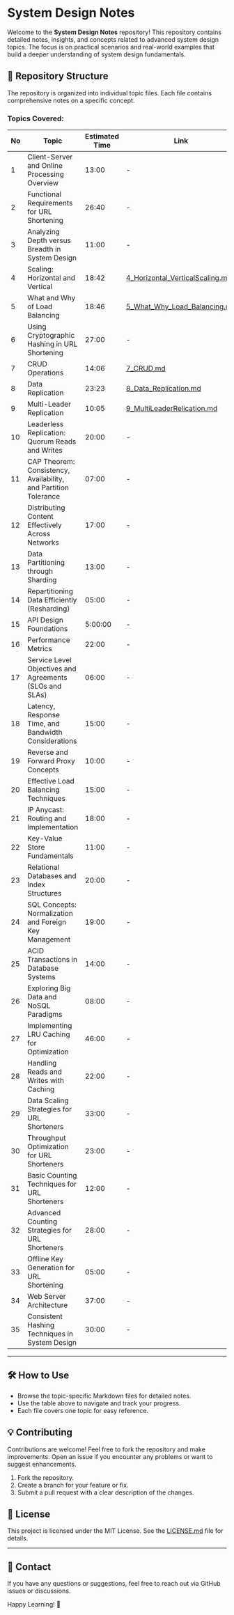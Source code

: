 # System Design Notes

Welcome to the **System Design Notes** repository! This repository contains detailed notes, insights, and concepts related to advanced system design topics. The focus is on practical scenarios and real-world examples that build a deeper understanding of system design fundamentals.

## 📂 Repository Structure

The repository is organized into individual topic files. Each file contains comprehensive notes on a specific concept.

### Topics Covered:

| No | Topic                                                      | Estimated Time | Link                                                                                 |
| -- | ---------------------------------------------------------- | ------------- | ------------------------------------------------------------------------------------ |
| 1  | Client-Server and Online Processing Overview                | 13:00          | -                                                                                   |
| 2  | Functional Requirements for URL Shortening                  | 26:40          | -                                                                                   |
| 3  | Analyzing Depth versus Breadth in System Design              | 11:00          | -                                                                                   |
| 4  | Scaling: Horizontal and Vertical                            | 18:42          | [4_Horizontal_VerticalScaling.md](./4_Horizontal_VerticalScaling.md)                   |
| 5  | What and Why of Load Balancing                              | 18:46          | [5_What_Why_Load_Balancing.md](./5_What_Why_Load_Balancing.md)                         |
| 6  | Using Cryptographic Hashing in URL Shortening               | 27:00          | -                                                                                   |
| 7  | CRUD Operations                                             | 14:06          | [7_CRUD.md](./7_CRUD.md)                                                              |
| 8  | Data Replication                                            | 23:23          | [8_Data_Replication.md](./8_Data_Replication.md)                                       |
| 9  | Multi-Leader Replication                                    | 10:05          | [9_MultiLeaderRelication.md](./9_MultiLeaderRelication.md)                             |
| 10 | Leaderless Replication: Quorum Reads and Writes              | 20:00          | -                                                                                   |
| 11 | CAP Theorem: Consistency, Availability, and Partition Tolerance | 07:00       | -                                                                                   |
| 12 | Distributing Content Effectively Across Networks            | 17:00          | -                                                                                   |
| 13 | Data Partitioning through Sharding                          | 13:00          | -                                                                                   |
| 14 | Repartitioning Data Efficiently (Resharding)                | 05:00          | -                                                                                   |
| 15 | API Design Foundations                                      | 5:00:00        | -                                                                                   |
| 16 | Performance Metrics                                         | 22:00          | -                                                                                   |
| 17 | Service Level Objectives and Agreements (SLOs and SLAs)      | 06:00          | -                                                                                   |
| 18 | Latency, Response Time, and Bandwidth Considerations         | 15:00          | -                                                                                   |
| 19 | Reverse and Forward Proxy Concepts                          | 10:00          | -                                                                                   |
| 20 | Effective Load Balancing Techniques                         | 15:00          | -                                                                                   |
| 21 | IP Anycast: Routing and Implementation                      | 18:00          | -                                                                                   |
| 22 | Key-Value Store Fundamentals                                | 11:00          | -                                                                                   |
| 23 | Relational Databases and Index Structures                   | 20:00          | -                                                                                   |
| 24 | SQL Concepts: Normalization and Foreign Key Management      | 19:00          | -                                                                                   |
| 25 | ACID Transactions in Database Systems                       | 14:00          | -                                                                                   |
| 26 | Exploring Big Data and NoSQL Paradigms                      | 08:00          | -                                                                                   |
| 27 | Implementing LRU Caching for Optimization                   | 46:00          | -                                                                                   |
| 28 | Handling Reads and Writes with Caching                      | 22:00          | -                                                                                   |
| 29 | Data Scaling Strategies for URL Shorteners                  | 33:00          | -                                                                                   |
| 30 | Throughput Optimization for URL Shorteners                  | 23:00          | -                                                                                   |
| 31 | Basic Counting Techniques for URL Shorteners                | 12:00          | -                                                                                   |
| 32 | Advanced Counting Strategies for URL Shorteners             | 28:00          | -                                                                                   |
| 33 | Offline Key Generation for URL Shortening                   | 05:00          | -                                                                                   |
| 34 | Web Server Architecture                                     | 37:00          | -                                                                                   |
| 35 | Consistent Hashing Techniques in System Design              | 30:00          | -                                                                                   |

---

## 🛠️ How to Use

- Browse the topic-specific Markdown files for detailed notes.
- Use the table above to navigate and track your progress.
- Each file covers one topic for easy reference.

## 💡 Contributing

Contributions are welcome! Feel free to fork the repository and make improvements. Open an issue if you encounter any problems or want to suggest enhancements.

1. Fork the repository.
2. Create a branch for your feature or fix.
3. Submit a pull request with a clear description of the changes.

## 📑 License

This project is licensed under the MIT License. See the [LICENSE.md](LICENSE.md) file for details.

---

## 💬 Contact

If you have any questions or suggestions, feel free to reach out via GitHub issues or discussions.

Happy Learning! 🚀
